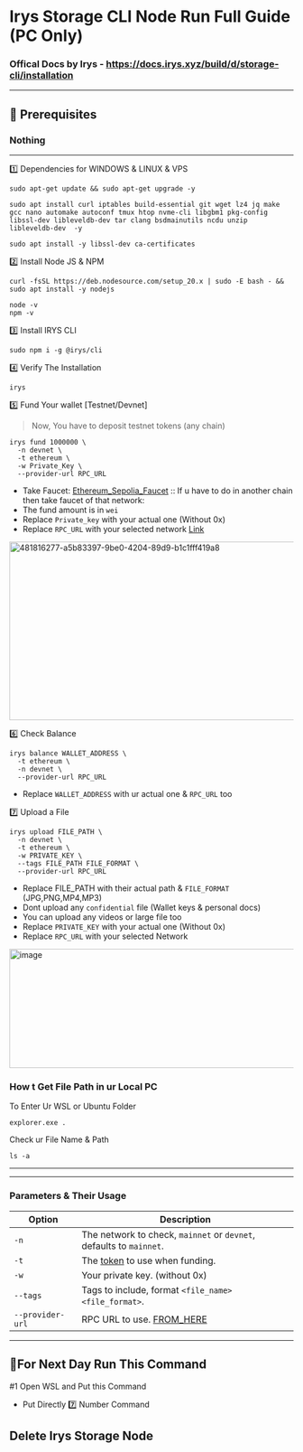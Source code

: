 # Irys Storage CLI Node Run Full Guide (PC Only)

### Offical Docs by Irys - https://docs.irys.xyz/build/d/storage-cli/installation

----

## 🧰 Prerequisites
	
### Nothing

----

1️⃣ Dependencies for WINDOWS & LINUX & VPS
```
sudo apt-get update && sudo apt-get upgrade -y
```
```
sudo apt install curl iptables build-essential git wget lz4 jq make gcc nano automake autoconf tmux htop nvme-cli libgbm1 pkg-config libssl-dev libleveldb-dev tar clang bsdmainutils ncdu unzip libleveldb-dev  -y
```
```
sudo apt install -y libssl-dev ca-certificates
```

2️⃣ Install Node JS & NPM
```
curl -fsSL https://deb.nodesource.com/setup_20.x | sudo -E bash - && sudo apt install -y nodejs
```
```
node -v
npm -v
```

3️⃣ Install IRYS CLI
```
sudo npm i -g @irys/cli
```

4️⃣ Verify The Installation
```
irys
```

5️⃣ Fund Your wallet [Testnet/Devnet]

>Now, You have to deposit testnet tokens (any chain) 

```
irys fund 1000000 \
  -n devnet \
  -t ethereum \
  -w Private_Key \
  --provider-url RPC_URL
```

* Take Faucet: [Ethereum_Sepolia_Faucet](https://sepolia-faucet.pk910.de/) :: If u have to do in another chain then take faucet of that network:
* The fund amount is in `wei`
* Replace `Private_key` with your actual one (Without 0x)
* Replace `RPC_URL` with your selected network [Link](https://sepolia.drpc.org)

<img width="1493" height="316" alt="481816277-a5b83397-9be0-4204-89d9-b1c1fff419a8" src="https://github.com/user-attachments/assets/023bacd8-466b-46b5-be7f-b39b471fce12" />


6️⃣ Check Balance 

```
irys balance WALLET_ADDRESS \
  -t ethereum \
  -n devnet \
  --provider-url RPC_URL
```

* Replace `WALLET_ADDRESS` with ur actual one & `RPC_URL` too

7️⃣ Upload a File

```
irys upload FILE_PATH \
  -n devnet \
  -t ethereum \
  -w PRIVATE_KEY \
  --tags FILE_PATH FILE_FORMAT \
  --provider-url RPC_URL
```

* Replace FILE_PATH with their actual path & `FILE_FORMAT` (JPG,PNG,MP4,MP3)
* Dont upload any `confidential` file (Wallet keys & personal docs)
* You can upload any videos or large file too
* Replace `PRIVATE_KEY` with your actual one (Without 0x)
* Replace `RPC_URL` with your selected Network

<img width="1038" height="211" alt="image" src="https://github.com/user-attachments/assets/a3a29264-ea9e-4872-9b4a-b7bf01a64b35" />

### How t Get File Path in ur Local PC

To Enter Ur WSL or Ubuntu Folder
```
explorer.exe .
```
Check ur File Name & Path
```
ls -a
```


---
---

### Parameters & Their Usage

| Option         | Description                                                                              |           
|----------------|------------------------------------------------------------------------------------------|
| `-n`           | The network to check, `mainnet` or `devnet`, defaults to `mainnet`.                      |
| `-t`           | The [token](https://docs.irys.xyz/build/d/features/supported-tokens) to use when funding.|
| `-w`           | Your private key. (without 0x)                                                           |
| `--tags`       | Tags to include, format `<file_name> <file_format>`.                                     |
| `--provider-url` | RPC URL to use.   [FROM_HERE](https://chainlist.org/)                                  |

---

## 🔶For Next Day Run This Command

#1 Open WSL and Put this Command 

- Put Directly 7️⃣ Number Command

## Delete Irys Storage Node

